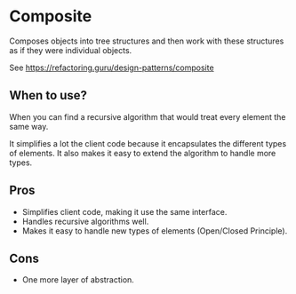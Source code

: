 # Composite

Composes objects into tree structures and then work with these structures as if they were individual objects.

See https://refactoring.guru/design-patterns/composite

## When to use?

When you can find a recursive algorithm that would treat every element the same way.

It simplifies a lot the client code because it encapsulates the different types of elements. It also makes it easy to extend the algorithm to handle more types.

## Pros

- Simplifies client code, making it use the same interface.
- Handles recursive algorithms well.
- Makes it easy to handle new types of elements (Open/Closed Principle).

## Cons

- One more layer of abstraction.
